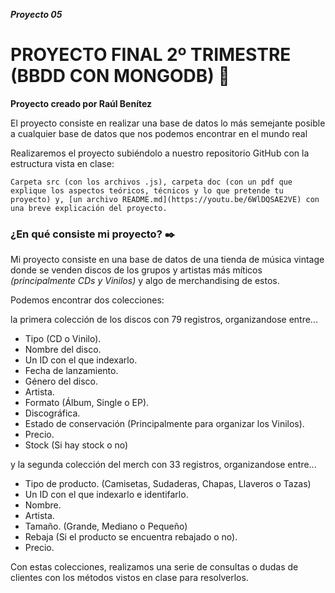 ***Proyecto 05***

# PROYECTO FINAL 2º TRIMESTRE (BBDD CON MONGODB) 📄

**Proyecto creado por Raúl Benítez**

El proyecto consiste en realizar una base de datos lo más semejante posible a cualquier base de datos que nos podemos encontrar en el mundo real

Realizaremos el proyecto subiéndolo a nuestro repositorio GitHub con la estructura vista en clase:

```
Carpeta src (con los archivos .js), carpeta doc (con un pdf que explique los aspectos teóricos, técnicos y lo que pretende tu proyecto) y, [un archivo README.md](https://youtu.be/6WlDQSAE2VE) con una breve explicación del proyecto.

```

### ¿En qué consiste mi proyecto? ✒️

Mi proyecto consiste en una base de datos de una tienda de música vintage donde se venden discos de los grupos y artistas más míticos _(principalmente CDs y Vinilos)_ y algo de merchandising de estos.


Podemos encontrar dos colecciones:

la primera colección de los discos con 79 registros, organizandose entre...

* Tipo (CD o Vinilo).
* Nombre del disco.
* Un ID con el que indexarlo.
* Fecha de lanzamiento.
* Género del disco.
* Artista.
* Formato (Álbum, Single o EP).
* Discográfica.
* Estado de conservación (Principalmente para organizar los Vinilos).
* Precio.
* Stock (Si hay stock o no)

y la segunda colección del merch con 33 registros, organizandose entre...

* Tipo de producto. (Camisetas, Sudaderas, Chapas, Llaveros o Tazas)
* Un ID con el que indexarlo e identifarlo.
* Nombre.
* Artista.
* Tamaño. (Grande, Mediano o Pequeño)
* Rebaja (Si el producto se encuentra rebajado o no).
* Precio.

Con estas colecciones, realizamos una serie de consultas o dudas de clientes con los métodos vistos en clase para resolverlos.





